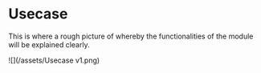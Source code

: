 # Usecase

This is where a rough picture of whereby the functionalities of the module will be explained clearly.

![](/assets/Usecase v1.png)

